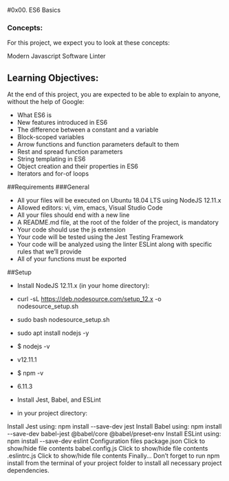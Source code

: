 #0x00. ES6 Basics
### Concepts:
For this project, we expect you to look at these concepts:

Modern Javascript
Software Linter

## Learning Objectives:
At the end of this project, you are expected to be able to explain to anyone, without the help of Google:

- What ES6 is
- New features introduced in ES6
- The difference between a constant and a variable
- Block-scoped variables
- Arrow functions and function parameters default to them
- Rest and spread function parameters
- String templating in ES6
- Object creation and their properties in ES6
- Iterators and for-of loops

##Requirements
###General
- All your files will be executed on Ubuntu 18.04 LTS using NodeJS 12.11.x
- Allowed editors: vi, vim, emacs, Visual Studio Code
- All your files should end with a new line
- A README.md file, at the root of the folder of the project, is mandatory
- Your code should use the js extension
- Your code will be tested using the Jest Testing Framework
- Your code will be analyzed using the linter ESLint along with specific rules that we’ll provide
- All of your functions must be exported

##Setup

- Install NodeJS 12.11.x
(in your home directory):

- curl -sL https://deb.nodesource.com/setup_12.x -o nodesource_setup.sh
- sudo bash nodesource_setup.sh
- sudo apt install nodejs -y
- $ nodejs -v
- v12.11.1
- $ npm -v
- 6.11.3
- Install Jest, Babel, and ESLint
- in your project directory:

Install Jest using: npm install --save-dev jest
Install Babel using: npm install --save-dev babel-jest @babel/core @babel/preset-env
Install ESLint using: npm install --save-dev eslint
Configuration files
package.json
Click to show/hide file contents
babel.config.js
Click to show/hide file contents
.eslintrc.js
Click to show/hide file contents
Finally…
Don’t forget to run npm install from the terminal of your project folder to install all necessary project dependencies.
